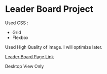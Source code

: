 # Leader Board Project

Used CSS :

- Grid
- Flexbox

Used High Quality of image. I will optimize later.

[Leader Board Page Link](https://mrx-arafat.github.io/Leader-Board-Project/)

Desktop View Only
